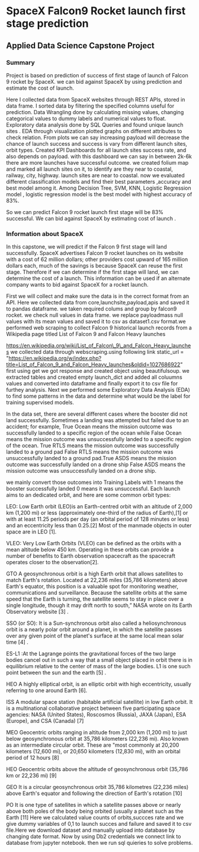# SpaceX Falcon9 Rocket launch first stage prediction
## Applied Data Science Capstone Project

### Summary
Project is based on prediction of success of first stage of launch of Falcon 9 rocket by SpaceX. we can bid against SpaceX by using prediction and estimate the cost of launch.

Here I collected data from SpaceX websites through REST APIs, stored in data frame. I sorted data by filtering the specified columns useful for prediction. Data Wrangling done by calculating missing values, changing categorical values to dummy labels and numerical values to float. Exploratory data analysis done by SQL Queries and found unique launch sites . EDA through visualization plotted graphs on different attributes to check relation. From plots we can say increasing payload will decrease the chance of launch success and success is vary from different launch sites, orbit types. Created KPI Dashboards for all launch sites success rate, and also depends on payload. with this dashboard we can say in between 2k-6k there are more launches have successful outcome. we created folium map and marked all launch sites on it, to identify are they near to coastal, railway, city, highway. launch sites are near to coastal. now we evaluated different classification models and find their best parameters ,accuracy and best model among it. Among Decision Tree, SVM, KNN, Logistic Regression model , logistic regression model is the best model with highest accuracy of 83%. 

So we can predict Falcon 9 rocket launch first stage will be 83% successful. We can bid against SpaceX by estimating cost of launch .

### Information about SpaceX
In this capstone, we will predict if the Falcon 9 first stage will land successfully. SpaceX advertises Falcon 9 rocket launches on its website with a cost of 62 million dollars; other providers cost upward of 165 million dollars each, much of the savings is because SpaceX can reuse the first stage. Therefore if we can determine if the first stage will land, we can determine the cost of a launch. This information can be used if an alternate company wants to bid against SpaceX for a rocket launch.

First we  will collect and make sure the data is in the correct format from an API. Here we collected data from core,launchsite,payload,apis and saved it to pandas dataframe. we taken required colums and group by falcon9 rocket. we check null values in data frame. we replace payloadmass null values with its mean values and saved it to csv as dataset1.csv format.we  performed web scraping to collect Falcon 9 historical launch records from a Wikipedia page titled List of Falcon 9 and Falcon Heavy launches

https://en.wikipedia.org/wiki/List_of_Falcon\_9\_and_Falcon_Heavy_launches
we collected data through webscraping.using following link
static_url = "https://en.wikipedia.org/w/index.php?title=List_of_Falcon_9_and_Falcon_Heavy_launches&oldid=1027686922" 
first using get we got response and created object using beautifulsoup. we extracted tables and created empty launch_dict and added all coluumns values and converted into dataframe and finally export it to csv file for furthey analysis.
Next we  performed some Exploratory Data Analysis (EDA) to find some patterns in the data and determine what would be the label for training supervised models.

In the data set, there are several different cases where the booster did not land successfully. Sometimes a landing was attempted but failed due to an accident; for example, True Ocean means the mission outcome was successfully landed to a specific region of the ocean while False Ocean means the mission outcome was unsuccessfully landed to a specific region of the ocean. True RTLS means the mission outcome was successfully landed to a ground pad False RTLS means the mission outcome was unsuccessfully landed to a ground pad.True ASDS means the mission outcome was successfully landed on a drone ship False ASDS means the mission outcome was unsuccessfully landed on a drone ship.

we  mainly convert those outcomes into Training Labels with 1 means the booster successfully landed 0 means it was unsuccessful.
Each launch aims to an dedicated orbit, and here are some common orbit types:

LEO: Low Earth orbit (LEO)is an Earth-centred orbit with an altitude of 2,000 km (1,200 mi) or less (approximately one-third of the radius of Earth),[1] or with at least 11.25 periods per day (an orbital period of 128 minutes or less) and an eccentricity less than 0.25.[2] Most of the manmade objects in outer space are in LEO \[1].

VLEO: Very Low Earth Orbits (VLEO) can be defined as the orbits with a mean altitude below 450 km. Operating in these orbits can provide a number of benefits to Earth observation spacecraft as the spacecraft operates closer to the observation\[2].

GTO A geosynchronous orbit is a high Earth orbit that allows satellites to match Earth's rotation. Located at 22,236 miles (35,786 kilometers) above Earth's equator, this position is a valuable spot for monitoring weather, communications and surveillance. Because the satellite orbits at the same speed that the Earth is turning, the satellite seems to stay in place over a single longitude, though it may drift north to south,” NASA wrote on its Earth Observatory website \[3] .

SSO (or SO): It is a Sun-synchronous orbit also called a heliosynchronous orbit is a nearly polar orbit around a planet, in which the satellite passes over any given point of the planet's surface at the same local mean solar time [4] .

ES-L1 :At the Lagrange points the gravitational forces of the two large bodies cancel out in such a way that a small object placed in orbit there is in equilibrium relative to the center of mass of the large bodies. L1 is one such point between the sun and the earth \[5] .

HEO A highly elliptical orbit, is an elliptic orbit with high eccentricity, usually referring to one around Earth \[6].

ISS A modular space station (habitable artificial satellite) in low Earth orbit. It is a multinational collaborative project between five participating space agencies: NASA (United States), Roscosmos (Russia), JAXA (Japan), ESA (Europe), and CSA (Canada) \[7]

MEO Geocentric orbits ranging in altitude from 2,000 km (1,200 mi) to just below geosynchronous orbit at 35,786 kilometers (22,236 mi). Also known as an intermediate circular orbit. These are "most commonly at 20,200 kilometers (12,600 mi), or 20,650 kilometers (12,830 mi), with an orbital period of 12 hours \[8]

HEO Geocentric orbits above the altitude of geosynchronous orbit (35,786 km or 22,236 mi) \[9]

GEO It is a circular geosynchronous orbit 35,786 kilometres (22,236 miles) above Earth's equator and following the direction of Earth's rotation \[10]

PO It is one type of satellites in which a satellite passes above or nearly above both poles of the body being orbited (usually a planet such as the Earth \[11]
Here we calculated value counts of orbits,succces rate and we give dummy variables of 0,1 to launch succes and failure and saved it to csv file.Here we download dataset and manually upload into database by changing date format. Now by using Db2 credentials we connect link to database from jupyter notebook. then we run sql quieries to solve problems.
